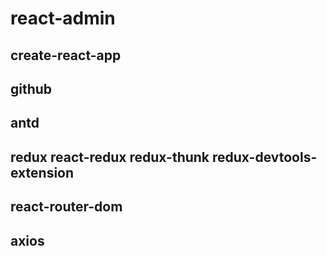 # react-admin
## create-react-app
## github
## antd
## redux react-redux redux-thunk redux-devtools-extension
## react-router-dom
## axios
